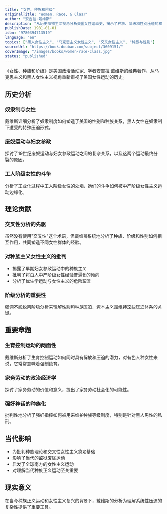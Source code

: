 ```yaml
---
title: "女性、种族和阶级"
originalTitle: "Women, Race, & Class"
author: "安吉拉·戴维斯"
description: "从历史唯物主义视角分析美国女性运动史，揭示了种族、阶级和性别压迫的相互关联。"
publishDate: 1981-01-01
isbn: "9780394713519"
language: "en"
topics: ["黑人女性主义", "马克思主义女性主义", "交叉女性主义", "种族与性别"]
sourceUrl: "https://book.douban.com/subject/3609151/"
coverImage: "/images/books/women-race-class.jpg"
status: "published"
---
```


《女性、种族和阶级》是美国政治活动家、学者安吉拉·戴维斯的经典著作，从马克思主义和黑人女性主义视角重新审视了美国女性运动的历史。

## 历史分析

### 奴隶制与女性
戴维斯详细分析了奴隶制度如何塑造了美国的性别和种族关系，黑人女性在奴隶制下遭受的特殊压迫形式。

### 废奴运动与妇女参政
探讨了19世纪废奴运动与妇女参政运动之间的复杂关系，以及这两个运动最终分裂的原因。

### 工人阶级女性的斗争
分析了工业化过程中工人阶级女性的处境，她们的斗争如何被中产阶级女性主义运动边缘化。

## 理论贡献

### 交叉性分析的先驱
虽然没有使用"交叉性"这个术语，但戴维斯系统地分析了种族、阶级和性别如何相互作用，共同塑造不同女性群体的经验。

### 对种族主义女性主义的批判
- 揭露了早期妇女参政运动中的种族主义
- 批判了将白人中产阶级女性经验普遍化的倾向
- 分析了优生学运动与女性主义的危险联盟

### 阶级分析的重要性
强调不能脱离阶级分析来理解性别和种族压迫，资本主义是维持这些压迫体系的关键。

## 重要章题

### 生育控制运动的两面性
戴维斯分析了生育控制运动如何同时具有解放和压迫的潜力，对有色人种女性来说，它常常意味着强制绝育。

### 家务劳动的政治经济学
探讨了家务劳动的价值和意义，提出了家务劳动社会化的可能性。

### 强奸神话的种族化
批判性地分析了强奸指控如何被用来维护种族等级制度，特别是针对黑人男性的私刑。

## 当代影响

- 为批判种族理论和交叉性女性主义奠定基础
- 影响了当代的监狱废除运动
- 启发了全球南方的女性主义运动
- 对理解当代种族正义运动至关重要

## 现实意义

在当今种族正义运动和女性主义复兴的背景下，戴维斯的分析为理解系统性压迫的复杂性提供了重要工具。